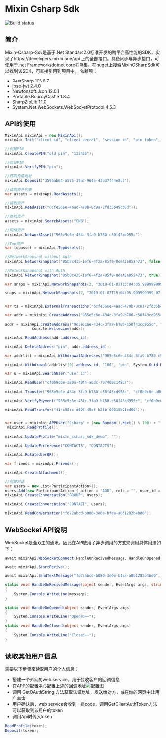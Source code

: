 # Mixin Csharp Sdk
[![Build status](https://ci.appveyor.com/api/projects/status/70obdywndwo5pvc6?svg=true)](https://ci.appveyor.com/project/wjfree/mixin-csharp-sdk)

## 简介
Mixin-Csharp-Sdk是基于.Net Standard2.0标准开发的跨平台高性能的SDK，实现了https://developers.mixin.one/api 上的全部接口。具备同步与异步接口，可使用于.net Framework/dotnet core程序集。在nuget上搜索MixinCSharpSdk可以找到该SDK，可直接引用到项目中。
依赖项：
- RestSharp 106.6.7
- jose-jwt 2.4.0
- Newtonsoft.Json 12.0.1
- Portable.BouncyCastle 1.8.4
- SharpZipLib 1.1.0
- System.Net.WebSockets.WebSocketProtocol 4.5.3
## API的使用
```cs
MixinApi mixinApi = new MixinApi();
mixinApi.Init("client id", "client secret", "session id", "pin token", "private key");

//创建PIN
mixinApi.CreatePIN("old pin", "123456");

//验证PIN
mixinApi.VerifyPIN("pin");

//获取充值地址
mixinApi.Deposit("3596ab64-a575-39ad-964e-43b37f44e8cb");

//读取资产列表
var assets = mixinApi.ReadAssets();

//读取资产
mixinApi.ReadAsset("6cfe566e-4aad-470b-8c9a-2fd35b49c68d"));

//查找资产
assets = mixinApi.SearchAssets("CNB");

//网络资产
mixinApi.NetworkAsset("965e5c6e-434c-3fa9-b780-c50f43cd955c");

//Top资产
var topasset = mixinApi.TopAssets();

//NetworkSnapshot without Auth
mixinApi.NetworkSnapshot("85b8c435-1ef6-4f2a-85f9-8def2a852473", false));

//NetworkSnapshot with Auth
mixinApi.NetworkSnapshot("85b8c435-1ef6-4f2a-85f9-8def2a852473", true));

var snaps = mixinApi.NetworkSnapshots(2, "2019-01-02T15:04:05.999999999-07:00", null, null, false);

snaps = mixinApi.NetworkSnapshots(2, "2019-01-02T15:04:05.999999999-07:00", null, null, true);


var ts = mixinApi.ExternalTransactions("6cfe566e-4aad-470b-8c9a-2fd35b49c68d", null, null, null, 10, null);

var addr = mixinApi.CreateAddress("965e5c6e-434c-3fa9-b780-c50f43cd955c", "0xe6Bf2C2E8f3243dF46308ca472038eA9Fa1bc42C", "CNB withdraw", null, null, USRCONFIG.PinCode);
       
addr = mixinApi.CreateAddress("965e5c6e-434c-3fa9-b780-c50f43cd955c", "0x078C5AF6C8Ab533b8ef7FAb822B5B5f70A9d1c35", "CNB withdraw123", null, null, USRCONFIG.PinCode);
            Console.WriteLine(addr);

mixinApi.ReadAddress(addr.address_id);

mixinApi.DeleteAddress("pin", addr.address_id);

var addrlist = mixinApi.WithdrawalAddresses("965e5c6e-434c-3fa9-b780-c50f43cd955c");
 
mixinApi.Withdrawal(addrlist[0].address_id, "100", "pin", System.Guid.NewGuid().ToString(), "Test withdraw"));

var u = mixinApi.SearchUser("user id");

mixinApi.ReadUser("cf0b9c0e-a80a-4044-a6dc-797400c148d7");
            
mixinApi.Transfer("965e5c6e-434c-3fa9-b780-c50f43cd955c", "cf0b9c0e-a80a-4044-a6dc-797400c148d7", "100", "pin", System.Guid.NewGuid().ToString(), "Test Transfer");

mixinApi.VerifyPayment("965e5c6e-434c-3fa9-b780-c50f43cd955c", "cf0b9c0e-a80a-4044-a6dc-797400c148d7", "100", "414c95cc-d695-48df-b23b-00815b21ed00");

mixinApi.ReadTransfer("414c95cc-d695-48df-b23b-00815b21ed00"));


var user = mixinApi.APPUser("Csharp" + (new Random().Next() % 100) + "test", "private key");
 mixinApi.ReadProfile();
    
mixinApi.UpdateProfile("mixin_csharp_sdk_demo", "");

mixinApi.UpdatePerference("CONTACTS", "CONTACTS");
           
mixinApi.RotateUserQR();

var friends = mixinApi.Friends();

mixinApi.CreateAttachment();

//创建对话
var users = new List<ParticipantAction>();
users.Add(new ParticipantAction { action = "ADD", role = "", user_id = u.user_id });
mixinApi.CreateConversation("GROUP", users);

mixinApi.CreateConversation("CONTACT", users);

mixinApi.ReadConversation("fd72abcd-b080-3e0e-bfea-a0b1282b4bd0");


```
## WebSocket API说明
WebSocket是全双工的通讯，因此在API使用了异步调用的方式来调用具体用法如下：
```cs
await mixinApi.WebSocketConnect(HandleOnRecivedMessage, HandleOnOpened, HandleOnClosed);

await mixinApi.StartRecive();

await mixinApi.SendTextMessage("fd72abcd-b080-3e0e-bfea-a0b1282b4bd0", msg);

static void HandleOnRecivedMessage(object sender, EventArgs args, string message)
{
    System.Console.WriteLine(message);
}

static void HandleOnOpened(object sender, EventArgs args)
{
    System.Console.WriteLine("Opened~~");
}
static void HandleOnClosed(object sender, EventArgs args)
{
    System.Console.WriteLine("Closed~~");
}
```
## 读取其他用户信息
需要以下步骤来读取用户的个人信息：
- 搭建一个外网的web service，用于接收客户的回调信息
- 在APP的配置中心配置上述的回调地址![][1]
- 调用 GetOAuthString 方法获取认证地址，发送给对方，或在你的网页中让用户点击
- 用户确认后，web service会收到一串code，调用GetClientAuthToken方法可以获取到该用户的token
- 调用Api时传入token
	 
```cs
ReadProfile(token);
Deposit(token);
```


[1]:	https://i.loli.net/2019/02/07/5c5be23b2a5e5.png "配置图"
